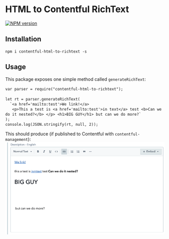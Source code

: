 # HTML to Contentful RichText

[![NPM version](https://img.shields.io/npm/v/contentful-html-to-richtext.svg?style=flat)](https://npmjs.org/package/contentful-html-to-richtext)

## Installation

```
npm i contentful-html-to-richtext -s
```
## Usage

This package exposes one simple method called `generateRichText`:

```javascipt
var parser = require("contentful-html-to-richtext");

let rt = parser.generateRichText(
  `<a href='mailto:test'>We link!</a>
   <p>This a test is <a href='mailto:test'>in text</a> test <b>Can we do it nested?</b> </p> <h1>BIG GUY</h1> but can we do more?`
);
console.log(JSON.stringify(rt, null, 2));
```

This should produce (if published to Contentful with `contentful-management`):
![alt text](/images/sample_output.png "sample")
